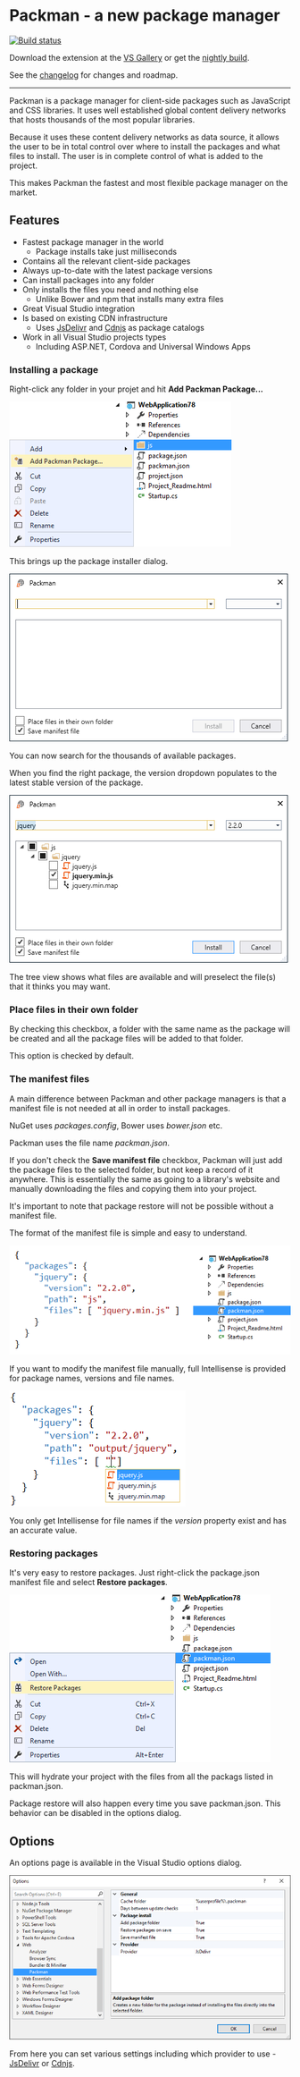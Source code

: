 # Packman - a new package manager

[![Build status](https://ci.appveyor.com/api/projects/status/o2oc8nlxf6lqr787?svg=true)](https://ci.appveyor.com/project/madskristensen/packman)

Download the extension at the
[VS Gallery](https://visualstudiogallery.msdn.microsoft.com/4cd5e0e0-2c38-426b-9f43-1d3688cc8be1)
or get the
[nightly build](http://vsixgallery.com/extension/ce753d0f-f511-4b2b-93de-5cc50145dca6/).

See the
[changelog](CHANGELOG.md)
for changes and roadmap.

---------------------------------------------------

Packman is a package manager for client-side packages
such as JavaScript and CSS libraries. It uses well
established global content delivery networks that hosts
thousands of the most popular libraries.

Because it uses these content delivery networks as
data source, it allows the user to be in total control
over where to install the packages and what files
to install. The user is in complete control of what 
is added to the project.

This makes Packman the fastest and most flexible package
manager on the market.

## Features

- Fastest package manager in the world
  - Package installs take just milliseconds
- Contains all the relevant client-side packages
- Always up-to-date with the latest package versions
- Can install packages into any folder
- Only installs the files you need and nothing else
  - Unlike Bower and npm that installs many extra files
- Great Visual Studio integration
- Is based on existing CDN infrastructure
  - Uses [JsDelivr](http://www.jsdelivr.com/) and [Cdnjs](https://cdnjs.com/) as package catalogs
- Work in all Visual Studio projects types
  - Including ASP.NET, Cordova and Universal Windows Apps

### Installing a package
Right-click any folder in your projet and hit
**Add Packman Package...**

![Install package](art/context-menu-install.png)

This brings up the package installer dialog.

![Dialog Open](art/dialog-open.png)

You can now search for the thousands of available
packages. 

When you find the right package, the
version dropdown populates to the latest stable version
of the package.

![Dialog Treeview](art/dialog-treeview.png)

The tree view shows what files are available and will
preselect the file(s) that it thinks you may want.

### Place files in their own folder
By checking this checkbox, a folder with the same
name as the package will be created and all the package
files will be added to that folder.

This option is checked by default.

### The manifest files
A main difference between Packman and other package
managers is that a manifest file is not needed at all
in order to install packages.

NuGet uses _packages.config_, Bower uses _bower.json_ etc.

Packman uses the file name _packman.json_.

If you don't check the **Save manifest file** checkbox,
Packman will just add the package files to the selected
folder, but not keep a record of it anywhere. This is
essentially the same as going to a library's website
and manually downloading the files and copying them into
your project.

It's important to note that package restore will not be
possible without a manifest file.

The format of the manifest file is simple and easy to
understand.

![packman.json](art/package-manifest.png)

If you want to modify the manifest file manually, full
Intellisense is provided for package names, versions
and file names.

![Intellisense](art/manifest-intellisense.png)

You only get Intellisense for file names if the _version_
property exist and has an accurate value.

### Restoring packages
It's very easy to restore packages. Just right-click the
package.json manifest file and select
**Restore packages**.

![Package restore](art/context-menu-restore.png)

This will hydrate your project with the files from all
the packags listed in packman.json.

Package restore will also happen every time you save
packman.json. This behavior can be disabled in the
options dialog.

## Options
An options page is available in the Visual Studio 
options dialog.

![Options](art/options.png)

From here you can set various settings including which
provider to use - 
[JsDelivr](http://www.jsdelivr.com/)
or
[Cdnjs](https://cdnjs.com/).